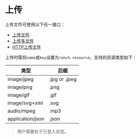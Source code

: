# 上传

上传文件可使用以下任一接口：
- [上传文件](https://github.com/heisedebaise/tephra/blob/master/tephra-ctrl/doc/upload.md)
- [上传多文件](https://github.com/heisedebaise/tephra/blob/master/tephra-ctrl/doc/uploads.md)
- [HTTP上传文件](https://github.com/heisedebaise/tephra/blob/master/tephra-ctrl-http/doc/upload.md)

上传时需将`name`或`key`设置为`ranch.resource`，支持的资源类型如下：

|类型|后缀|
|---|---|
|image/jpeg|.jpg or .jpeg|
|image/png|.png|
|image/gif|.gif|
|image/svg+xml|.svg|
|audio/mpeg|.mp3|
|application/json|.json|

> 用户需要处于已登入状态。
